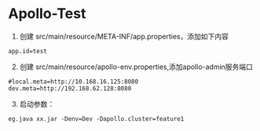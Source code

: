# Apollo-Test


1. 创建 src/main/resource/META-INF/app.properties，添加如下内容

```
app.id=test
```

2. 创建 src/main/resource/apollo-env.properties,添加apollo-admin服务端口

```
#local.meta=http://10.168.16.125:8080
dev.meta=http://192.168.62.128:8080
```

3. 启动参数：

```
eg.java xx.jar -Denv=Dev -Dapollo.cluster=feature1
```
